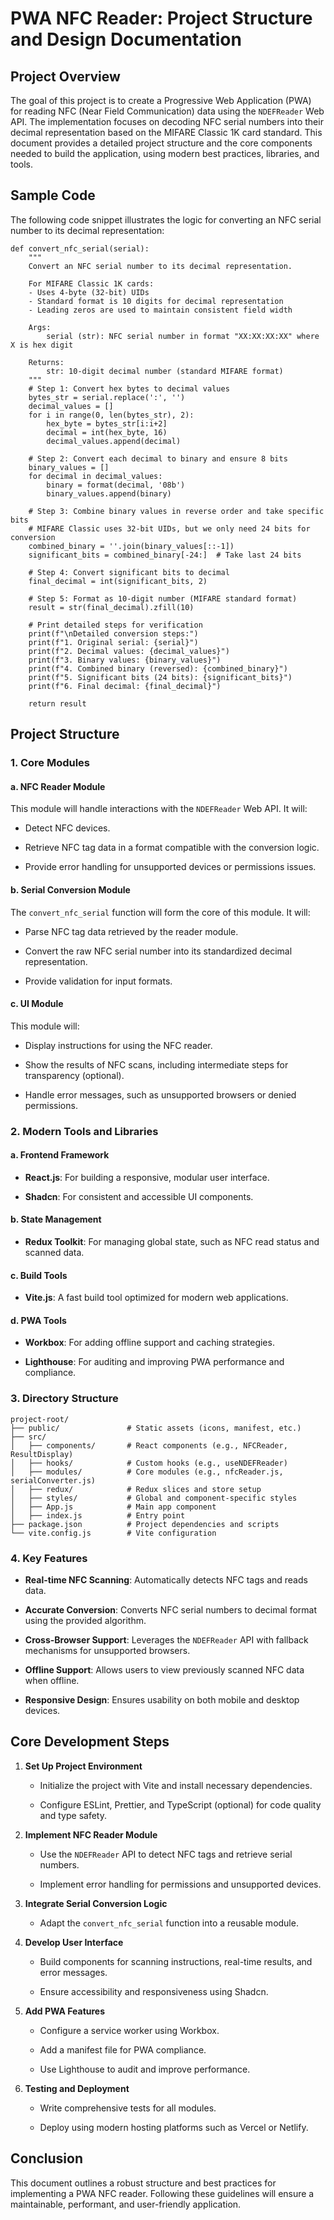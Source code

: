 # PWA NFC Reader: Project Structure and Design Documentation

## Project Overview

The goal of this project is to create a Progressive Web Application (PWA) for reading NFC (Near Field Communication) data using the `NDEFReader` Web API. The implementation focuses on decoding NFC serial numbers into their decimal representation based on the MIFARE Classic 1K card standard. This document provides a detailed project structure and the core components needed to build the application, using modern best practices, libraries, and tools.

## Sample Code

The following code snippet illustrates the logic for converting an NFC serial number to its decimal representation:

```
def convert_nfc_serial(serial):
    """
    Convert an NFC serial number to its decimal representation.
    
    For MIFARE Classic 1K cards:
    - Uses 4-byte (32-bit) UIDs
    - Standard format is 10 digits for decimal representation
    - Leading zeros are used to maintain consistent field width
    
    Args:
        serial (str): NFC serial number in format "XX:XX:XX:XX" where X is hex digit
        
    Returns:
        str: 10-digit decimal number (standard MIFARE format)
    """
    # Step 1: Convert hex bytes to decimal values
    bytes_str = serial.replace(':', '')
    decimal_values = []
    for i in range(0, len(bytes_str), 2):
        hex_byte = bytes_str[i:i+2]
        decimal = int(hex_byte, 16)
        decimal_values.append(decimal)
    
    # Step 2: Convert each decimal to binary and ensure 8 bits
    binary_values = []
    for decimal in decimal_values:
        binary = format(decimal, '08b')
        binary_values.append(binary)
    
    # Step 3: Combine binary values in reverse order and take specific bits
    # MIFARE Classic uses 32-bit UIDs, but we only need 24 bits for conversion
    combined_binary = ''.join(binary_values[::-1])
    significant_bits = combined_binary[-24:]  # Take last 24 bits
    
    # Step 4: Convert significant bits to decimal
    final_decimal = int(significant_bits, 2)
    
    # Step 5: Format as 10-digit number (MIFARE standard format)
    result = str(final_decimal).zfill(10)
    
    # Print detailed steps for verification
    print(f"\nDetailed conversion steps:")
    print(f"1. Original serial: {serial}")
    print(f"2. Decimal values: {decimal_values}")
    print(f"3. Binary values: {binary_values}")
    print(f"4. Combined binary (reversed): {combined_binary}")
    print(f"5. Significant bits (24 bits): {significant_bits}")
    print(f"6. Final decimal: {final_decimal}")
    
    return result
```

## Project Structure

### 1. Core Modules

#### a. NFC Reader Module

This module will handle interactions with the `NDEFReader` Web API. It will:

- Detect NFC devices.
    
- Retrieve NFC tag data in a format compatible with the conversion logic.
    
- Provide error handling for unsupported devices or permissions issues.
    

#### b. Serial Conversion Module

The `convert_nfc_serial` function will form the core of this module. It will:

- Parse NFC tag data retrieved by the reader module.
    
- Convert the raw NFC serial number into its standardized decimal representation.
    
- Provide validation for input formats.
    

#### c. UI Module

This module will:

- Display instructions for using the NFC reader.
    
- Show the results of NFC scans, including intermediate steps for transparency (optional).
    
- Handle error messages, such as unsupported browsers or denied permissions.
    

### 2. Modern Tools and Libraries

#### a. Frontend Framework

- **React.js**: For building a responsive, modular user interface.
    
- **Shadcn**: For consistent and accessible UI components.
    

#### b. State Management

- **Redux Toolkit**: For managing global state, such as NFC read status and scanned data.
    

#### c. Build Tools

- **Vite.js**: A fast build tool optimized for modern web applications.
    

#### d. PWA Tools

- **Workbox**: For adding offline support and caching strategies.
    
- **Lighthouse**: For auditing and improving PWA performance and compliance.

### 3. Directory Structure

```
project-root/
├── public/               # Static assets (icons, manifest, etc.)
├── src/
│   ├── components/       # React components (e.g., NFCReader, ResultDisplay)
│   ├── hooks/            # Custom hooks (e.g., useNDEFReader)
│   ├── modules/          # Core modules (e.g., nfcReader.js, serialConverter.js)
│   ├── redux/            # Redux slices and store setup
│   ├── styles/           # Global and component-specific styles
│   ├── App.js            # Main app component
│   ├── index.js          # Entry point
├── package.json          # Project dependencies and scripts
└── vite.config.js        # Vite configuration
```

### 4. Key Features

- **Real-time NFC Scanning**: Automatically detects NFC tags and reads data.
    
- **Accurate Conversion**: Converts NFC serial numbers to decimal format using the provided algorithm.
    
- **Cross-Browser Support**: Leverages the `NDEFReader` API with fallback mechanisms for unsupported browsers.
    
- **Offline Support**: Allows users to view previously scanned NFC data when offline.
    
- **Responsive Design**: Ensures usability on both mobile and desktop devices.
    

## Core Development Steps

1. **Set Up Project Environment**
    
    - Initialize the project with Vite and install necessary dependencies.
        
    - Configure ESLint, Prettier, and TypeScript (optional) for code quality and type safety.
        
2. **Implement NFC Reader Module**
    
    - Use the `NDEFReader` API to detect NFC tags and retrieve serial numbers.
        
    - Implement error handling for permissions and unsupported devices.
        
3. **Integrate Serial Conversion Logic**
    
    - Adapt the `convert_nfc_serial` function into a reusable module.
        
4. **Develop User Interface**
    
    - Build components for scanning instructions, real-time results, and error messages.
        
    - Ensure accessibility and responsiveness using Shadcn.
        
5. **Add PWA Features**
    
    - Configure a service worker using Workbox.
        
    - Add a manifest file for PWA compliance.
        
    - Use Lighthouse to audit and improve performance.
        
6. **Testing and Deployment**
    
    - Write comprehensive tests for all modules.
        
    - Deploy using modern hosting platforms such as Vercel or Netlify.
        

## Conclusion

This document outlines a robust structure and best practices for implementing a PWA NFC reader. Following these guidelines will ensure a maintainable, performant, and user-friendly application.